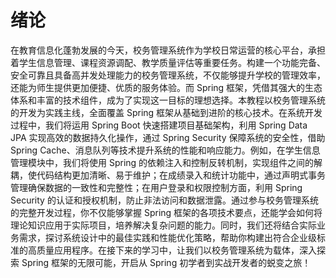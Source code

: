 # 绪论

在教育信息化蓬勃发展的今天，校务管理系统作为学校日常运营的核心平台，承担着学生信息管理、课程资源调配、教学质量评估等重要任务。构建一个功能完备、安全可靠且具备高并发处理能力的校务管理系统，不仅能够提升学校的管理效率，还能为师生提供更加便捷、优质的服务体验。而 Spring 框架，凭借其强大的生态体系和丰富的技术组件，成为了实现这一目标的理想选择。​
本教程以校务管理系统的开发为实践主线，全面覆盖 Spring 框架从基础到进阶的核心技术。在系统开发过程中，我们将运用 Spring Boot 快速搭建项目基础架构，利用 Spring Data JPA 实现高效的数据持久化操作，通过 Spring Security 保障系统的安全性，借助 Spring Cache、消息队列等技术提升系统的性能和响应能力。​
例如，在学生信息管理模块中，我们将使用 Spring 的依赖注入和控制反转机制，实现组件之间的解耦，使代码结构更加清晰、易于维护；在成绩录入和统计功能中，通过声明式事务管理确保数据的一致性和完整性；在用户登录和权限控制方面，利用 Spring Security 的认证和授权机制，防止非法访问和数据泄露。​
通过参与校务管理系统的完整开发过程，你不仅能够掌握 Spring 框架的各项技术要点，还能学会如何将理论知识应用于实际项目，培养解决复杂问题的能力。同时，我们还将结合实际业务需求，探讨系统设计中的最佳实践和性能优化策略，帮助你构建出符合企业级标准的高质量应用程序。​
在接下来的学习中，让我们以校务管理系统为载体，深入探索 Spring 框架的无限可能，开启从 Spring 初学者到实战开发者的蜕变之旅！

